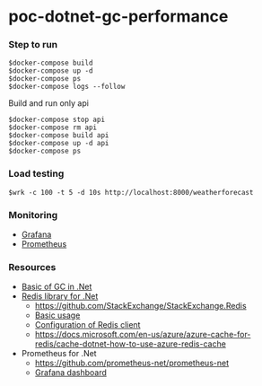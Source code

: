 # poc-dotnet-gc-performance

### Step to run
```
$docker-compose build
$docker-compose up -d
$docker-compose ps
$docker-compose logs --follow
```

Build and run only api
```
$docker-compose stop api
$docker-compose rm api
$docker-compose build api
$docker-compose up -d api
$docker-compose ps
```

### Load testing 
```
$wrk -c 100 -t 5 -d 10s http://localhost:8000/weatherforecast
```

### Monitoring 
* [Grafana](http://localhost:3000/)
* [Prometheus](http://localhost:9090/)


### Resources
* [Basic of GC in .Net](https://docs.microsoft.com/en-us/dotnet/standard/garbage-collection/fundamentals)
* [Redis library for .Net](https://docs.redis.com/latest/rs/references/client_references/client_csharp/)
   * https://github.com/StackExchange/StackExchange.Redis
   * [Basic usage](https://stackexchange.github.io/StackExchange.Redis/Basics)
   * [Configuration of Redis client](https://stackexchange.github.io/StackExchange.Redis/Configuration.html)
   * https://docs.microsoft.com/en-us/azure/azure-cache-for-redis/cache-dotnet-how-to-use-azure-redis-cache
* Prometheus for .Net
   * https://github.com/prometheus-net/prometheus-net
   * [Grafana dashboard](https://github.com/prometheus-net/grafana-dashboards)
